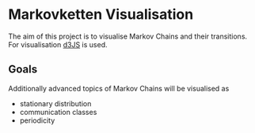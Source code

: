 # Markovketten Visualisation

The aim of this project is to visualise Markov Chains and their transitions. For visualisation [d3JS](http://d3js.org/) is used. 

## Goals
Additionally advanced topics of Markov Chains will be visualised as
* stationary distribution
* communication classes
* periodicity